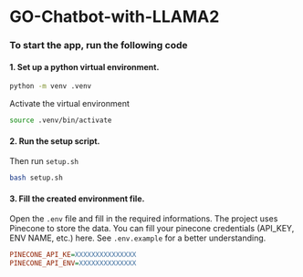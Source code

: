 # GO-Chatbot-with-LLAMA2

### To start the app, run the following code

#### 1. Set up a python virtual environment.
```bash
python -m venv .venv
```
Activate the virtual environment
```bash
source .venv/bin/activate
```

#### 2. Run the setup script.
Then run `setup.sh`
```bash
bash setup.sh
```

#### 3. Fill the created environment file.
Open the `.env` file and fill in the required informations. The project uses Pinecone to store the data. You can fill your pinecone credentials (API_KEY, ENV NAME, etc.) here. See `.env.example` for a better understanding.
```ini
PINECONE_API_KE=XXXXXXXXXXXXXXX
PINECONE_API_ENV=XXXXXXXXXXXXXX
```
